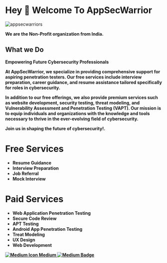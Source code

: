 <!--
-->
<!DOCTYPE html>
<html lang="en">

</head>
<body>
  <h1 align="left">Hey 👋 Welcome To AppSecWarrior</h1>
  <p align="left"> <img src="https://komarev.com/ghpvc/?username=appsecwarrior&label=Profile%20views&color=0e75b6&style=flat" alt="appsecwarriors" /> </p>

  <p align="left"><b>We are the Non-Profit organization from India.</p>

  <h2 align="left">What we Do </h2>

  <p align="left"><b>Empowering Future Cybersecurity Professionals 

  At AppSecWarrior, we specialize in providing comprehensive support for aspiring penetration testers. Our free services include interview preparation, career guidance, and resume assistance tailored specifically for roles in cybersecurity.<br>

  In addition to our free offerings, we also provide premium services such as website development, security testing, threat modeling, and Vulnerability Assessment and Penetration Testing (VAPT). Our mission is to equip individuals and organizations with the knowledge and tools necessary to thrive in the ever-evolving field of cybersecurity.<br>

  Join us in shaping the future of cybersecurity!.</p>

  <div class="services">
    <h1>Free Services</h1>
    <ul>
      <li>
        <i class="fas fa-file-alt"></i>
        <span>Resume Guidance</span>
      </li>
      <li>
        <i class="fas fa-briefcase"></i>
        <span>Interview Preparation</span>
      </li>
      <li>
        <i class="fas fa-handshake"></i>
        <span>Job Referral</span>
      </li>
      <li>
        <i class="fas fa-video"></i>
        <span>Mock Interview</span>
      </li>
    </ul>
  </div>
  
   <h1 align="left"> Paid Services</h1>

  <div class="services">
    <ul>
      <li>
        <i class="fas fa-file-alt"></i>
        <span>Web Application Penetration Testing</span>
      </li>
      <li>
        <i class="fas fa-briefcase"></i>
        <span>Secure Code Review</span>
      </li>
      <li>
        <i class="fas fa-handshake"></i>
        <span>APT Testing</span>
      </li>
      <li>
        <i class="fas fa-video"></i>
        <span>Android App Penetration Testing</span>
      </li>
      <li>
        <i class="fas fa-video"></i>
        <span>Treat Modeling</span>
      </li>
      <li>
        <i class="fas fa-video"></i>
        <span>UX Design</span>
      </li>
      <li>
        <i class="fas fa-video"></i>
        <span>Web Development</span>
      </li>
    </ul>
  </div>
<div>
  <a href="https://medium.com/@appsecwarrior">
  <img src="https://cdn-icons-png.flaticon.com/512/2111/2111646.png" alt="Medium Icon" />
  <span>Medium</span>
  <img src="https://img.shields.io/badge/Medium-12100E?style=for-the-badge&logo=medium&logoColor=white" alt="Medium Badge" />
</a>
</div>
</body>
</html>
